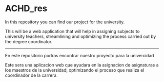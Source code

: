 # ACHD_res
In this repository you can find our project for the university.

This will be a web application that will help in assigning subjects to university teachers, streamlining and optimizing the process carried out by the degree coordinator.

--------------------------------------------------------------------------------------------------------------------------------------------------------------------------
En este repositorio podras encontrar nuestro proyecto para la univercidad

Este sera una aplicacion web que ayudara en la asignacion de asignaturas a los maestros de la universidad, optimizando el proceso que realiza el coordinador de la carrera.
